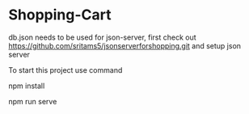 # Shopping-Cart

db.json needs to be used for json-server, first check out https://github.com/sritams5/jsonserverforshopping.git and setup json server

To start this project use command

npm install

npm run serve
